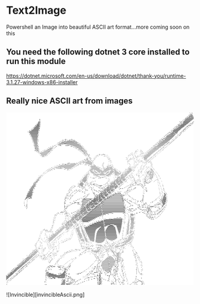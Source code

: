 # Text2Image
Powershell an Image into beautiful ASCII art format...more coming soon on this

## You need the following dotnet 3 core installed to run this module
https://dotnet.microsoft.com/en-us/download/dotnet/thank-you/runtime-3.1.27-windows-x86-installer

## Really nice ASCII art from images

![Donatello](https://github.com/psDevUK/Image2Text/blob/main/TxtOuput.PNG)

![Invincible][invincibleAscii.png]
